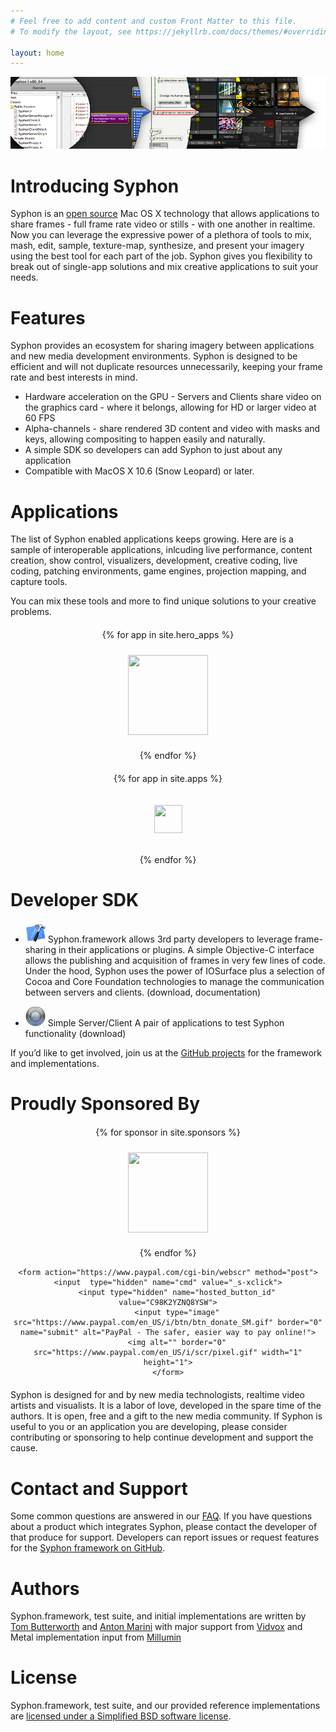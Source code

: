```yaml
---
# Feel free to add content and custom Front Matter to this file.
# To modify the layout, see https://jekyllrb.com/docs/themes/#overriding-theme-defaults

layout: home
---
```


![Syphon](Headers/Header.png "Syphon")


# Introducing Syphon

Syphon is an [open source](http://github.com/syphon) Mac OS X technology that allows applications to share frames - full frame rate video or stills - with one another in realtime. Now you can leverage the expressive power of a plethora of tools to mix, mash, edit, sample, texture-map, synthesize, and present your imagery using the best tool for each part of the job. Syphon gives you flexibility to break out of single-app solutions and mix creative applications to suit your needs.


# Features

Syphon provides an ecosystem for sharing imagery between applications and new media development environments. Syphon is designed to be efficient and will not duplicate resources unnecessarily, keeping your frame rate and best interests in mind.

* Hardware acceleration on the GPU - Servers and Clients share video on the graphics card - where it belongs, allowing for HD or larger video at 60 FPS
* Alpha-channels - share rendered 3D content and video with masks and keys, allowing compositing to happen easily and naturally.
* A simple SDK so developers can add Syphon to just about any application
* Compatible with MacOS X 10.6 (Snow Leopard) or later.

# Applications

The list of Syphon enabled applications keeps growing. Here are is a sample of interoperable applications, inlcuding live performance, content creation, show control, visualizers, development, creative coding, live coding, patching environments, game engines, projection mapping, and capture tools.

You can mix these tools and more to find unique solutions to your creative problems.


<div align="center" style="margin-bottom:20px; margin-top:20px">

{% for app in site.hero_apps %}

<a href="{{ app.website }}"><img src="app_icons/{{app.icon}}" width="128" height="128" style="padding:10px"></a>

{% endfor %}

</div>


<div align="center" style="margin-bottom:20px; margin-top:20px">

{% for app in site.apps %}

<a href="{{ app.website }}" title="{{app.title}}"><img src="app_icons/{{app.icon}}" width="45px" height="45px" style="padding:20px"></a>

{% endfor %}

</div>

# Developer SDK


* ![SDK](app_icons/Xcode_icon.png "SDK") Syphon.framework allows 3rd party developers to leverage frame-sharing in their applications or plugins. A simple Objective-C interface allows the publishing and acquisition of frames in very few lines of code. Under the hood, Syphon uses the power of IOSurface plus a selection of Cocoa and Core Foundation technologies to manage the communication between servers and clients. (download, documentation)

* ![Syphon Client and Server](app_icons/Syphon_32.png "Syphon Client and Server") Simple Server/Client A pair of applications to test Syphon functionality (download)


If you’d like to get involved, join us at the [GitHub projects](http://github.com/Syphon) for the framework and implementations.


# Proudly Sponsored By

<div align="center" style="margin-bottom:20px; margin-top:20px">

{% for sponsor in site.sponsors %}

<a href="{{ sponsor.website }}" title="{{sponsor.title}}"><img src="sponsors/{{sponsor.icon}}" width="128" height="128" style="padding:10px"></a>

{% endfor %}

	<form action="https://www.paypal.com/cgi-bin/webscr" method="post">
	<input 	type="hidden" name="cmd" value="_s-xclick">
		<input type="hidden" name="hosted_button_id" value="C98K2YZNQ8YSW">
		<input type="image" src="https://www.paypal.com/en_US/i/btn/btn_donate_SM.gif" border="0" name="submit" alt="PayPal - The safer, easier way to pay online!">
		<img alt="" border="0" src="https://www.paypal.com/en_US/i/scr/pixel.gif" width="1" height="1">
	</form>

</div>
Syphon is designed for and by new media technologists, realtime video artists and visualists. It is a labor of love, developed in the spare time of the authors. It is open, free and a gift to the new media community. If Syphon is useful to you or an application you are developing, please consider contributing or sponsoring to help continue development and support the cause.



# Contact and Support

Some common questions are answered in our [FAQ](/faq). If you have questions about a product which integrates Syphon, please contact the developer of that produce for support. Developers can report issues or request features for the [Syphon framework on GitHub](https://github.com/Syphon/Syphon-Framework/).


# Authors

Syphon.framework, test suite, and initial implementations are written by [Tom Butterworth](http://kriss.cx/tom) and [Anton Marini](https://vade.info) with major support from [Vidvox](http://vidvox.com) and Metal implementation input from [Millumin](www.millumin.com)

# License

Syphon.framework, test suite, and our provided reference implementations are [licensed under a Simplified BSD software license](/license).
